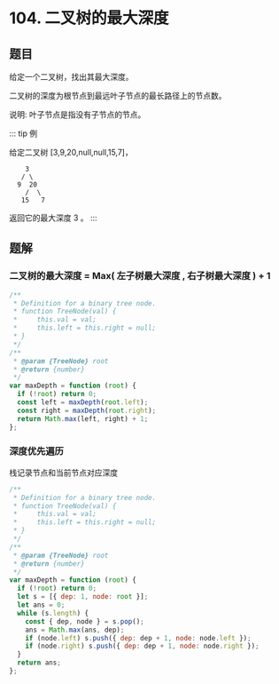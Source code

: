 # 104. 二叉树的最大深度

## 题目

给定一个二叉树，找出其最大深度。

二叉树的深度为根节点到最远叶子节点的最长路径上的节点数。

说明: 叶子节点是指没有子节点的节点。

::: tip 例

给定二叉树 [3,9,20,null,null,15,7]，

```auto
    3
   / \
  9  20
    /  \
   15   7
```

返回它的最大深度 3 。
:::

## 题解

### 二叉树的最大深度 = Max( 左子树最大深度 , 右子树最大深度 ) + 1

```JavaScript
/**
 * Definition for a binary tree node.
 * function TreeNode(val) {
 *     this.val = val;
 *     this.left = this.right = null;
 * }
 */
/**
 * @param {TreeNode} root
 * @return {number}
 */
var maxDepth = function (root) {
  if (!root) return 0;
  const left = maxDepth(root.left);
  const right = maxDepth(root.right);
  return Math.max(left, right) + 1;
};

```

### 深度优先遍历

栈记录节点和当前节点对应深度

```JavaScript
/**
 * Definition for a binary tree node.
 * function TreeNode(val) {
 *     this.val = val;
 *     this.left = this.right = null;
 * }
 */
/**
 * @param {TreeNode} root
 * @return {number}
 */
var maxDepth = function (root) {
  if (!root) return 0;
  let s = [{ dep: 1, node: root }];
  let ans = 0;
  while (s.length) {
    const { dep, node } = s.pop();
    ans = Math.max(ans, dep);
    if (node.left) s.push({ dep: dep + 1, node: node.left });
    if (node.right) s.push({ dep: dep + 1, node: node.right });
  }
  return ans;
};

```
